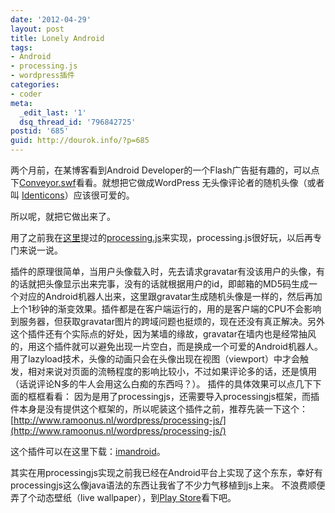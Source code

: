 ```yaml
---
date: '2012-04-29'
layout: post
title: Lonely Android
tags:
- Android
- processing.js
- wordpress插件
categories:
- coder
meta:
  _edit_last: '1'
  dsq_thread_id: '796842725'
postid: '685'
guid: http://dourok.info/?p=685
---
```

两个月前，在某博客看到Android
Developer的一个Flash广告挺有趣的，可以点下[Conveyor.swf](http://static.googleusercontent.com/external_content/untrusted_dlcp/www.android.com/zh-CN//swf/conveyor.swf "conveyor.swf")看看。就想把它做成WordPress
无头像评论者的随机头像（或者叫
[Identicons](http://en.wikipedia.org/wiki/Identicon "Identicon")）应该很可爱的。

所以呢，就把它做出来了。

用了之前我在[这里](http://dourok.info/2011/12/before_2012/)提过的[processing.js](http://processingjs.org)来实现，processing.js很好玩，以后再专门来说一说。

插件的原理很简单，当用户头像载入时，先去请求gravatar有没该用户的头像，有的话就把头像显示出来完事，没有的话就根据用户的id，即邮箱的MD5码生成一个对应的Android机器人出来，这里跟gravatar生成随机头像是一样的，然后再加上个1秒钟的渐变效果。插件都是在客户端运行的，用的是客户端的CPU不会影响到服务器，但获取gravatar图片的跨域问题也挺烦的，现在还没有真正解决。另外这个插件还有个实际点的好处，因为某墙的缘故，gravatar在墙内也是经常抽风的，用这个插件就可以避免出现一片空白，而是换成一个可爱的Android机器人。用了lazyload技术，头像的动画只会在头像出现在视图（viewport）中才会触发，相对来说对页面的流畅程度的影响比较小，不过如果评论多的话，还是慎用（话说评论N多的牛人会用这么白痴的东西吗？）。
插件的具体效果可以点几下下面的框框看看：
因为是用了processingjs，还需要导入processingjs框架，而插件本身是没有提供这个框架的，所以呢装这个插件之前，推荐先装一下这个：[http://www.ramoonus.nl/wordpress/processing-js/](http://www.ramoonus.nl/wordpress/processing-js/)

这个插件可以在这里下载：[imandroid](https://wordpress.org/extend/plugins/imandrod/)。

其实在用processingjs实现之前我已经在Android平台上实现了这个东东，幸好有processingjs这么像java语法的东西让我省了不少力气移植到js上来。
不浪费顺便弄了个动态壁纸（live wallpaper），到[Play
Store](https://play.google.com/store/apps/details?id=info.dourok.imandroid)看下吧。
